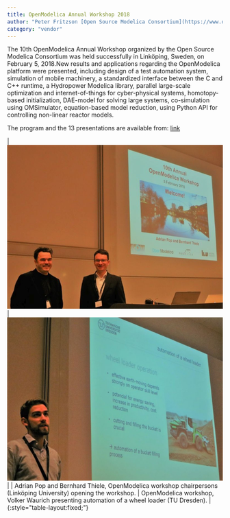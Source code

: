 ```yaml
---
title: OpenModelica Annual Workshop 2018
author: "Peter Fritzson [Open Source Modelica Consortium](https://www.openmodelica.org/)"
category: "vendor"
---
```


The 10th OpenModelica Annual Workshop organized by the Open Source Modelica Consortium
was held successfully in Linköping, Sweden, on February 5, 2018.New results and applications regarding the OpenModelica
platform were presented, including design of a test automation system, simulation of mobile machinery,
a standardized interface between the C and C++ runtime, a Hydropower Modelica library, parallel large-scale
optimization and internet-of-things for cyber-physical systems, homotopy-based initialization,
DAE-model for solving large systems, co-simulation using OMSimulator, equation-based model reduction,
using Python API for controlling non-linear reactor models.

The program and the 13 presentations are available from: [link](https://www.openmodelica.org/events/openmodelica-workshop/openmodelica-program-2018)


| ![](2018-0205-OM-Chars-Adrian-Bernhard-IMG_0279.medium.jpg) | ![](2018-0205-Volker-WaurichIMG_0286.medium.jpg) |
| Adrian Pop and Bernhard Thiele, OpenModelica workshop chairpersons (Linköping University) opening the workshop. | OpenModelica workshop, Volker Waurich presenting automation of a wheel loader (TU Dresden). | {:style="table-layout:fixed;"}
